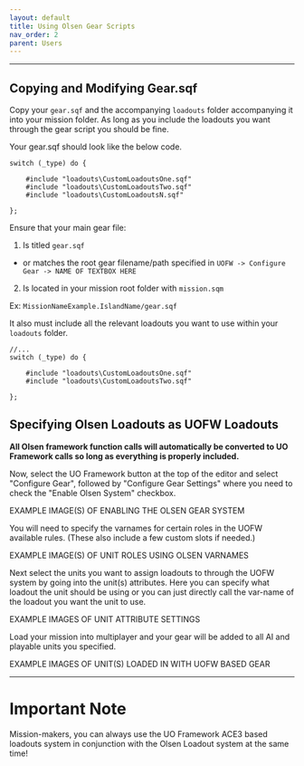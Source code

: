 ```yaml
---
layout: default
title: Using Olsen Gear Scripts
nav_order: 2
parent: Users
---
```


---

<!-- EXAMPLE/TUTORIAL VIDEO FOR THIS PAGE -->

<!-- Should video be at the top or the bottom of the page(s) ? -->

<!-- # Olsen Gear Scripts via the UO Framework -->

## Copying and Modifying Gear.sqf

Copy your ``gear.sqf`` and the accompanying ``loadouts`` folder accompanying it into your mission folder. As long as you include the loadouts you want through the gear script you should be fine.

Your gear.sqf should look like the below code.

```
switch (_type) do {

	#include "loadouts\CustomLoadoutsOne.sqf"
	#include "loadouts\CustomLoadoutsTwo.sqf"
	#include "loadouts\CustomLoadoutsN.sqf"

};
```

Ensure that your main gear file:
1. Is titled ``gear.sqf``
 - or matches the root gear filename/path specified in ``UOFW -> Configure Gear -> NAME OF TEXTBOX HERE``
2. Is located in your mission root folder with ``mission.sqm``

Ex: ``MissionNameExample.IslandName/gear.sqf``

It also must include all the relevant loadouts you want to use within your ``loadouts`` folder.

```
//...
switch (_type) do {

	#include "loadouts\CustomLoadoutsOne.sqf"
	#include "loadouts\CustomLoadoutsTwo.sqf"

};
```

## Specifying Olsen Loadouts as UOFW Loadouts

**All Olsen framework function calls will automatically be converted to UO Framework calls so long as everything is properly included.**

Now, select the UO Framework button at the top of the editor and select "Configure Gear", followed by "Configure Gear Settings" where you need to check the "Enable Olsen System" checkbox.

EXAMPLE IMAGE(S) OF ENABLING THE OLSEN GEAR SYSTEM

You will need to specify the varnames for certain roles in the UOFW available rules. (These also include a few custom slots if needed.)

EXAMPLE IMAGE(S) OF UNIT ROLES USING OLSEN VARNAMES

Next select the units you want to assign loadouts to through the UOFW system by going into the unit(s) attributes. Here you can specify what loadout the unit should be using or you can just directly call the var-name of the loadout you want the unit to use.

EXAMPLE IMAGES OF UNIT ATTRIBUTE SETTINGS

Load your mission into multiplayer and your gear will be added to all AI and playable units you specified.

EXAMPLE IMAGES OF UNIT(S) LOADED IN WITH UOFW BASED GEAR

---

# Important Note
Mission-makers, you can always use the UO Framework ACE3 based loadouts system in conjunction with the Olsen Loadout system at the same time!

